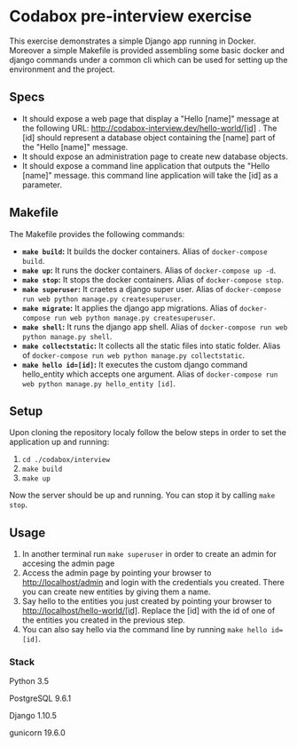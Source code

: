 # Codabox pre-interview exercise
This exercise demonstrates a simple Django app running in Docker. Moreover a simple Makefile is provided assembling some basic docker and django commands under a common cli which can be used for setting up the environment and the project.

## Specs
* It should expose a web page that display a "Hello [name]" message at the following URL: http://codabox-interview.dev/hello-world/[id] . The [id] should represent a database object containing the [name] part of the "Hello [name]" message.
* It should expose an administration page to create new database objects.
* It should expose a command line application that outputs the "Hello [name]" message. this command line application will take the [id] as a parameter.

## Makefile
The Makefile provides the following commands:
* **`make build`:** It builds the docker containers. Alias of `docker-compose build`.
* **`make up`:** It runs the docker containers. Alias of `docker-compose up -d`.
* **`make stop`:** It stops the docker containers. Alias of `docker-compose stop`.
* **`make superuser`:** It craetes a django super user. Alias of `docker-compose run web python manage.py createsuperuser`.
* **`make migrate`:** It applies the django app migrations. Alias of `docker-compose run web python manage.py createsuperuser`.
* **`make shell`:** It runs the django app shell. Alias of `docker-compose run web python manage.py shell`.
* **`make collectstatic`:** It collects all the static files into static folder. Alias of `docker-compose run web python manage.py collectstatic`.
* **`make hello id=[id]`:** It executes the custom django command hello_entity which accepts one argument. Alias of `docker-compose run web python manage.py hello_entity [id]`.

## Setup
Upon cloning the repository localy follow the below steps in order to set the application up and running:

1. `cd ./codabox/interview`
2. `make build`
3. `make up`

Now the server should be up and running. You can stop it by calling `make stop`.

## Usage
1. In another terminal run `make superuser` in order to create an admin for accesing the admin page
2. Access the admin page by pointing your browser to [http://localhost/admin](http://localhost/admin) and login with the credentials you created. There you can create new entities by giving them a name.
3. Say hello to the entities you just created by pointing your browser to [http://localhost/hello-world/[id]](http://localhost/hello-world/[id]). Replace the [id] with the id of one of the entities you created in the previous step.
4. You can also say hello via the command line by running `make hello id=[id]`.

### Stack

Python 3.5

PostgreSQL 9.6.1

Django 1.10.5

gunicorn 19.6.0

